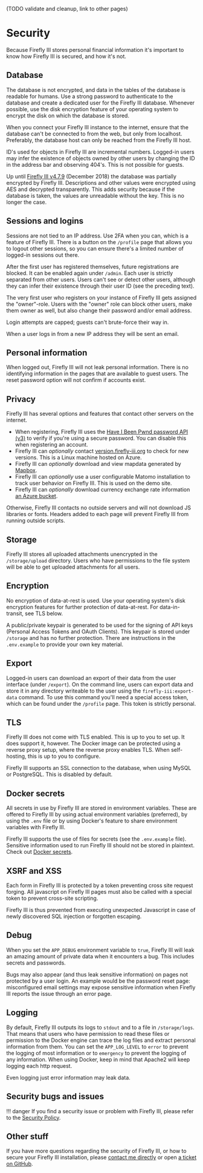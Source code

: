 

(TODO validate and cleanup, link to other pages)

# Security

Because Firefly III stores personal financial information it's important to know how Firefly III is secured, and how it's not.

## Database

The database is not encrypted, and data in the tables of the database is readable for humans. Use a strong password to authenticate to the database and create a dedicated user for the Firefly III database. Whenever possible, use the disk encryption feature of your operating system to encrypt the disk on which the database is stored.

When you connect your Firefly III instance to the internet, ensure that the database can't be connected to from the web, but only from localhost. Preferably, the database host can only be reached from the Firefly III host.

ID's used for objects in Firefly III are incremental numbers. Logged-in users may infer the existence of objects owned by other users by changing the ID in the address bar and observing 404's. This is not possible for guests.

Up until [Firefly III v4.7.9](https://github.com/firefly-iii/firefly-iii/releases/tag/4.7.9) (December 2018) the database was partially encrypted by Firefly III. Descriptions and other values were encrypted using AES and decrypted transparently. This adds security because if the database is taken, the values are unreadable without the key. This is no longer the case.

## Sessions and logins

Sessions are not tied to an IP address. Use 2FA when you can, which is a feature of Firefly III. There is a button on the `/profile` page that allows you to logout other sessions, so you can ensure there's a limited number of logged-in sessions out there.

After the first user has registered themselves, future registrations are blocked. It can be enabled again under `/admin`. Each user is strictly separated from other users. Users can't see or detect other users, although they can infer their existence through their user ID (see the preceding text).

The very first user who registers on your instance of Firefly III gets assigned the "owner"-role. Users with the "owner" role can block other users, make them owner as well, but also change their password and/or email address.

Login attempts are capped; guests can't brute-force their way in.

When a user logs in from a new IP address they will be sent an email.

## Personal information

When logged out, Firefly III will not leak personal information. There is no identifying information in the pages that are available to guest users. The reset password option will not confirm if accounts exist.

## Privacy

Firefly III has several options and features that contact other servers on the internet.

- When registering, Firefly III uses the [Have I Been Pwnd password API (v3)](https://haveibeenpwned.com/API/v3#PwnedPasswords) to verify if you're using a secure password. You can disable this when registering an account.
- Firefly III can *optionally* contact [version.firefly-iii.org](https://version.firefly-iii.org) to check for new versions. This is a Linux machine hosted on Azure.
- Firefly III can *optionally* download and view mapdata generated by [Mapbox](https://www.mapbox.com/).
- Firefly III can *optionally* use a user configurable Matomo installation to track user behavior on Firefly III. This is used on the demo site.
- Firefly III can *optionally* download currency exchange rate information [an Azure bucket](https://github.com/firefly-iii/exchange-rates).

Otherwise, Firefly III contacts no outside servers and will not download JS libraries or fonts. Headers added to each page will prevent Firefly III from running outside scripts.

## Storage

Firefly III stores all uploaded attachments unencrypted in the `/storage/upload` directory. Users who have permissions to the file system will be able to get uploaded attachments for all users.

## Encryption

No encryption of data-at-rest is used. Use your operating system's disk encryption features for further protection of data-at-rest. For data-in-transit, see TLS below.

A public/private keypair is generated to be used for the signing of API keys (Personal Access Tokens and OAuth Clients). This keypair is stored under `/storage` and has no further protection. There are instructions in the `.env.example` to provide your own key material.

## Export

Logged-in users can download an export of their data from the user interface (under `/export`). On the command line, users can export data and store it in any directory writeable to the user using the `firefly-iii:export-data` command. To use this command you'll need a special access token, which can be found under the `/profile` page. This token is strictly personal.

## TLS

Firefly III does not come with TLS enabled. This is up to you to set up. It does support it, however. The Docker image can be protected using a reverse proxy setup, where the reverse proxy enables TLS. When self-hosting, this is up to you to configure.

Firefly III supports an SSL connection to the database, when using MySQL or PostgreSQL. This is disabled by default.

## Docker secrets

All secrets in use by Firefly III are stored in environment variables. These are offered to Firefly III by using actual environment variables (preferred), by using the `.env` file or by using Docker's feature to share environment variables with Firefly III.

Firefly III supports the use of files for secrets (see the `.env.example` file). Sensitive information used to run Firefly III should not be stored in plaintext. Check out [Docker secrets](https://docs.docker.com/engine/swarm/secrets/).

## XSRF and XSS

Each form in Firefly III is protected by a token preventing cross site request forging. All javascript on Firefly III pages must also be called with a special token to prevent cross-site scripting.

Firefly III is thus prevented from executing unexpected Javascript in case of newly discovered SQL injection or forgotten escaping.

## Debug

When you set the `APP_DEBUG` environment variable to `true`, Firefly III will leak an amazing amount of private data when it encounters a bug. This includes secrets and passwords.

Bugs may also appear (and thus leak sensitive information) on pages not protected by a user login. An example would be the password reset page: misconfigured email settings may expose sensitive information when Firefly III reports the issue through an error page.

## Logging

By default, Firefly III outputs its logs to `stdout` and to a file in `/storage/logs`. That means that users who have permission to read these files or permission to the Docker engine can trace the log files and extract personal information from them. You can set the `APP_LOG_LEVEL` to `error` to prevent the logging of most information or to `emergency` to prevent the logging of any information. When using Docker, keep in mind that Apache2 will keep logging each http request.

Even logging just error information may leak data.

## Security bugs and issues

!!! danger
If you find a security issue or problem with Firefly III, please refer to the [Security Policy](https://github.com/firefly-iii/firefly-iii/security/policy).

## Other stuff

If you have more questions regarding the security of Firefly III, or how to secure your Firefly III installation, please [contact me directly](mailto:james@firefly-iii.org) or open [a ticket on GitHub](https://github.com/firefly-iii/firefly-iii/issues/new/choose).


